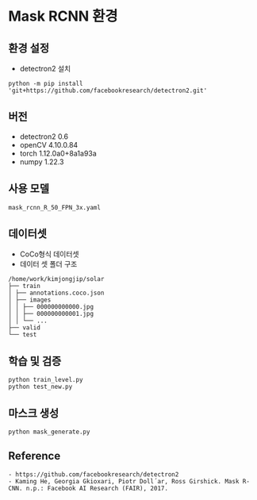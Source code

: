 # Mask RCNN 환경

## 환경 설정

- detectron2 설치
```
python -m pip install 'git+https://github.com/facebookresearch/detectron2.git'
```

## 버전 
- detectron2 0.6
- openCV 4.10.0.84
- torch 1.12.0a0+8a1a93a
- numpy 1.22.3

## 사용 모델
```
mask_rcnn_R_50_FPN_3x.yaml
```

## 데이터셋 
- CoCo형식 데이터셋
- 데이터 셋 폴더 구조
```
/home/work/kimjongjip/solar  
├── train  
│ ├── annotations.coco.json  
│ ├── images  
│ │ ├── 000000000000.jpg  
│ │ ├── 000000000001.jpg  
│ │ └── ...  
├── valid  
└── test
```

## 학습 및 검증
```
python train_level.py
python test_new.py
```

## 마스크 생성
```
python mask_generate.py
```

## Reference
``` 
- https://github.com/facebookresearch/detectron2
- Kaming He, Georgia Gkioxari, Piotr Doll´ar, Ross Girshick. Mask R-CNN. n.p.: Facebook AI Research (FAIR), 2017.
```